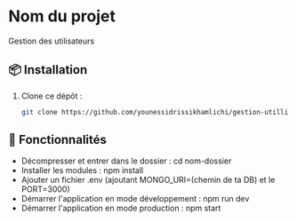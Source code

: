 # Nom du projet
Gestion des utilisateurs

## 📦 Installation
1. Clone ce dépôt :
   ```bash
   git clone https://github.com/younessidrissikhamlichi/gestion-utillisateurs.git

## 🚀 Fonctionnalités
- Décompresser et entrer dans le dossier : cd nom-dossier
- Installer les modules : npm install
- Ajouter un fichier .env (ajoutant MONGO_URI=(chemin de ta DB) et le PORT=3000)
- Démarrer l'application en mode développement : npm run dev
- Démarrer l'application en mode production : npm start